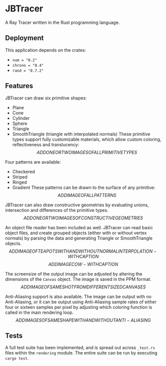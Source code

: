 # JBTracer

A Ray Tracer written in the Rust programming language.

## Deployment

This application depends on the crates:
  - `num = "0.2"`
  - `chrono = "0.4"`
  - `rand = "0.7.2"`
  
 ## Features
 
 JBTracer can draw six primitive shapes:
   - Plane
   - Cone
   - Cylinder
   - Sphere
   - Triangle
   - SmoothTriangle (triangle with interpolated normals)
These primitive types support fully customizable materials, which allow custom coloring, reflectiveness and translucency:
$$ ADD ONE OR TWO IMAGES OF ALL PRIMITIVE TYPES $$

Four patterns are available:
  - Checkered
  - Striped
  - Ringed
  - Gradient
These patterns can be drawn to the surface of any primitive:
$$ ADD IMAGE OF ALL PATTERNS $$

JBTracer can also draw constructive geometries by evaluating unions, intersection and differences of the primitive types.
 $$ ADD ONE OR TWO IMAGES OF CONSTRUCTIVE GEOMETRIES $$

An object file reader has been included as well. JBTracer can read basic object files, and create grouped objects (either with or without vertex normals) by parsing the data and generating Triangle or SmoothTriangle objects.
$$ ADD IMAGE OF TEAPOTS WITH AND WITHOUT NORMAL INTERPOLATION - WITH CAPTION $$
$$ ADD IMAGE COW - WITH CAPTION $$

The screensize of the output image can be adjusted by altering the dimensions of the `Canvas` object. The image is saved in the PPM format.
$$ ADD IMAGE OF SAME SHOT FROM DIFFERENT SIZED CANVASES $$

Anti-Aliasing support is also available. The image can be output with no Anti-Aliasing, or it can be output using Anti-Aliasing sample rates of either four or sixteen samples per pixel by adjusting which coloring function is called in the main rendering loop. 
$$ ADD IMAGES OF SAME SHAPE WITH AND WITHOUT ANTI-ALIASING $$

## Tests

A full test suite has been implemented, and is spread out across `_test.rs` files within the `rendering` module. The entire suite can be run by executing `cargo test`.
 

